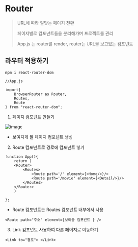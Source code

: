 # Router

> URL에 따라 알맞는 페이지 전환
>
> 페이지별로 컴포넌트들을 분리해가며 프로젝트를 관리
>
> App.js 는 router를 render, router는 URL을 보고있는 컴포넌트

## 라우터 적용하기
```
npm i react-router-dom
```

``` 
//App.js

import{
    BrowserRouter as Router,
    Routes,
    Route
} from "react-router-dom";
```

1. 페이지 컴포넌트 만들기


![image](https://user-images.githubusercontent.com/90364684/213871572-5a5187b1-457b-4155-9a94-3a59270f3473.png)

- 보여지게 될 페이지 컴포넌트 생성

2. Route 컴포넌트로 경로에 컴포넌트 넣기
```
function App(){
    return (
    <Router>
        <Routes>
            <Route path='/' element={<Home/>}/>
            <Route path='/movie' element={<Detail/>}/>
        </Routes>
    </Router>
    )
    
};
```
- Route 컴포넌트는 Routes 컴포넌트 내부에서 사용

```
<Route path="주소" element={보여줄 컴포넌트 } />
```

3. Link 컴포넌트 사용하여 다른 페이지로 이동하기
```
<Link to="경로"> </Link>
```

